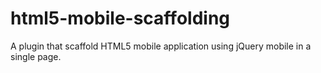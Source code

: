 html5-mobile-scaffolding
========================

A plugin that scaffold HTML5 mobile application using jQuery mobile in a single page.